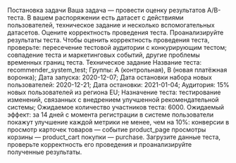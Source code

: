 Постановка задачи
Ваша задача — провести оценку результатов A/B-теста. В вашем распоряжении есть датасет с действиями пользователей, техническое задание и несколько вспомогательных датасетов.
Оцените корректность проведения теста.
Проанализируйте результаты теста.
Чтобы оценить корректность проведения теста, проверьте:
пересечение тестовой аудитории с конкурирующим тестом;
совпадение теста и маркетинговых событий, другие проблемы временных границ теста.
Техническое задание
Название теста: recommender_system_test;
Группы: А (контрольная), B (новая платёжная воронка);
Дата запуска: 2020-12-07;
Дата остановки набора новых пользователей: 2020-12-21;
Дата остановки: 2021-01-04;
Аудитория: 15% новых пользователей из региона EU;
Назначение теста: тестирование изменений, связанных с внедрением улучшенной рекомендательной системы;
Ожидаемое количество участников теста: 6000.
Ожидаемый эффект: за 14 дней с момента регистрации в системе пользователи покажут улучшение каждой метрики не менее, чем на 10%:
конверсии в просмотр карточек товаров — событие product_page
просмотры корзины — product_cart
покупки — purchase.
Загрузите данные теста, проверьте корректность его проведения и проанализируйте полученные результаты.